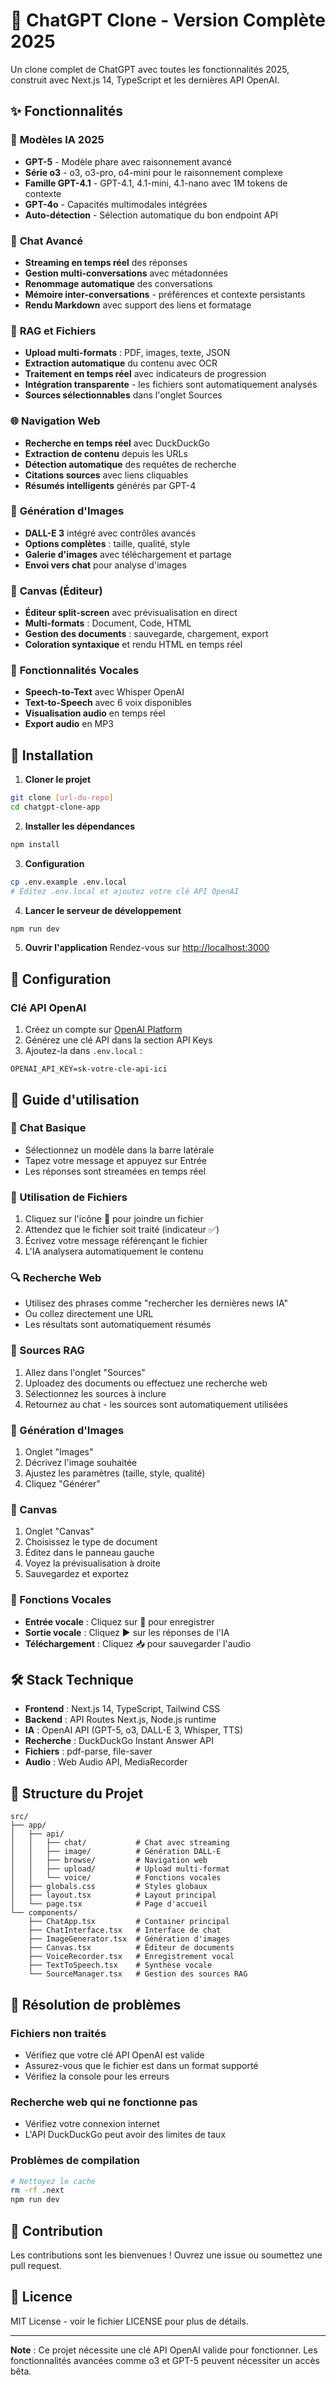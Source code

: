 # 🤖 ChatGPT Clone - Version Complète 2025

Un clone complet de ChatGPT avec toutes les fonctionnalités 2025, construit avec Next.js 14, TypeScript et les dernières API OpenAI.

## ✨ Fonctionnalités

### 🧠 **Modèles IA 2025**
- **GPT-5** - Modèle phare avec raisonnement avancé
- **Série o3** - o3, o3-pro, o4-mini pour le raisonnement complexe
- **Famille GPT-4.1** - GPT-4.1, 4.1-mini, 4.1-nano avec 1M tokens de contexte
- **GPT-4o** - Capacités multimodales intégrées
- **Auto-détection** - Sélection automatique du bon endpoint API

### 💬 **Chat Avancé**
- **Streaming en temps réel** des réponses
- **Gestion multi-conversations** avec métadonnées
- **Renommage automatique** des conversations
- **Mémoire inter-conversations** - préférences et contexte persistants
- **Rendu Markdown** avec support des liens et formatage

### 📁 **RAG et Fichiers**
- **Upload multi-formats** : PDF, images, texte, JSON
- **Extraction automatique** du contenu avec OCR
- **Traitement en temps réel** avec indicateurs de progression
- **Intégration transparente** - les fichiers sont automatiquement analysés
- **Sources sélectionnables** dans l'onglet Sources

### 🌐 **Navigation Web**
- **Recherche en temps réel** avec DuckDuckGo
- **Extraction de contenu** depuis les URLs
- **Détection automatique** des requêtes de recherche
- **Citations sources** avec liens cliquables
- **Résumés intelligents** générés par GPT-4

### 🎨 **Génération d'Images**
- **DALL-E 3** intégré avec contrôles avancés
- **Options complètes** : taille, qualité, style
- **Galerie d'images** avec téléchargement et partage
- **Envoi vers chat** pour analyse d'images

### 📝 **Canvas (Éditeur)**
- **Éditeur split-screen** avec prévisualisation en direct
- **Multi-formats** : Document, Code, HTML
- **Gestion des documents** : sauvegarde, chargement, export
- **Coloration syntaxique** et rendu HTML en temps réel

### 🎤 **Fonctionnalités Vocales**
- **Speech-to-Text** avec Whisper OpenAI
- **Text-to-Speech** avec 6 voix disponibles
- **Visualisation audio** en temps réel
- **Export audio** en MP3

## 🚀 Installation

1. **Cloner le projet**
```bash
git clone [url-du-repo]
cd chatgpt-clone-app
```

2. **Installer les dépendances**
```bash
npm install
```

3. **Configuration**
```bash
cp .env.example .env.local
# Éditez .env.local et ajoutez votre clé API OpenAI
```

4. **Lancer le serveur de développement**
```bash
npm run dev
```

5. **Ouvrir l'application**
Rendez-vous sur [http://localhost:3000](http://localhost:3000)

## 🔧 Configuration

### Clé API OpenAI
1. Créez un compte sur [OpenAI Platform](https://platform.openai.com/)
2. Générez une clé API dans la section API Keys
3. Ajoutez-la dans `.env.local` :
```env
OPENAI_API_KEY=sk-votre-cle-api-ici
```

## 📖 Guide d'utilisation

### 💬 Chat Basique
- Sélectionnez un modèle dans la barre latérale
- Tapez votre message et appuyez sur Entrée
- Les réponses sont streamées en temps réel

### 📎 Utilisation de Fichiers
1. Cliquez sur l'icône 📎 pour joindre un fichier
2. Attendez que le fichier soit traité (indicateur ✅)
3. Écrivez votre message référençant le fichier
4. L'IA analysera automatiquement le contenu

### 🔍 Recherche Web
- Utilisez des phrases comme "rechercher les dernières news IA"
- Ou collez directement une URL
- Les résultats sont automatiquement résumés

### 📄 Sources RAG
1. Allez dans l'onglet "Sources"
2. Uploadez des documents ou effectuez une recherche web
3. Sélectionnez les sources à inclure
4. Retournez au chat - les sources sont automatiquement utilisées

### 🎨 Génération d'Images
1. Onglet "Images"
2. Décrivez l'image souhaitée
3. Ajustez les paramètres (taille, style, qualité)
4. Cliquez "Générer"

### 📝 Canvas
1. Onglet "Canvas"
2. Choisissez le type de document
3. Éditez dans le panneau gauche
4. Voyez la prévisualisation à droite
5. Sauvegardez et exportez

### 🎤 Fonctions Vocales
- **Entrée vocale** : Cliquez sur 🎤 pour enregistrer
- **Sortie vocale** : Cliquez ▶️ sur les réponses de l'IA
- **Téléchargement** : Cliquez 📥 pour sauvegarder l'audio

## 🛠️ Stack Technique

- **Frontend** : Next.js 14, TypeScript, Tailwind CSS
- **Backend** : API Routes Next.js, Node.js runtime
- **IA** : OpenAI API (GPT-5, o3, DALL-E 3, Whisper, TTS)
- **Recherche** : DuckDuckGo Instant Answer API
- **Fichiers** : pdf-parse, file-saver
- **Audio** : Web Audio API, MediaRecorder

## 📱 Structure du Projet

```
src/
├── app/
│   ├── api/
│   │   ├── chat/           # Chat avec streaming
│   │   ├── image/          # Génération DALL-E
│   │   ├── browse/         # Navigation web
│   │   ├── upload/         # Upload multi-format
│   │   └── voice/          # Fonctions vocales
│   ├── globals.css         # Styles globaux
│   ├── layout.tsx          # Layout principal
│   └── page.tsx            # Page d'accueil
└── components/
    ├── ChatApp.tsx         # Container principal
    ├── ChatInterface.tsx   # Interface de chat
    ├── ImageGenerator.tsx  # Génération d'images
    ├── Canvas.tsx          # Éditeur de documents
    ├── VoiceRecorder.tsx   # Enregistrement vocal
    ├── TextToSpeech.tsx    # Synthèse vocale
    └── SourceManager.tsx   # Gestion des sources RAG
```

## 🐛 Résolution de problèmes

### Fichiers non traités
- Vérifiez que votre clé API OpenAI est valide
- Assurez-vous que le fichier est dans un format supporté
- Vérifiez la console pour les erreurs

### Recherche web qui ne fonctionne pas
- Vérifiez votre connexion internet
- L'API DuckDuckGo peut avoir des limites de taux

### Problèmes de compilation
```bash
# Nettoyez le cache
rm -rf .next
npm run dev
```

## 🤝 Contribution

Les contributions sont les bienvenues ! Ouvrez une issue ou soumettez une pull request.

## 📄 Licence

MIT License - voir le fichier LICENSE pour plus de détails.

---

**Note** : Ce projet nécessite une clé API OpenAI valide pour fonctionner. Les fonctionnalités avancées comme o3 et GPT-5 peuvent nécessiter un accès bêta.